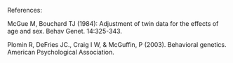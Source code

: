 References:

McGue M, Bouchard TJ (1984): Adjustment of twin data for the effects of age and sex. Behav Genet. 14:325-343.

Plomin R, DeFries JC., Craig I W, & McGuffin, P (2003). Behavioral genetics. American Psychological Association.
